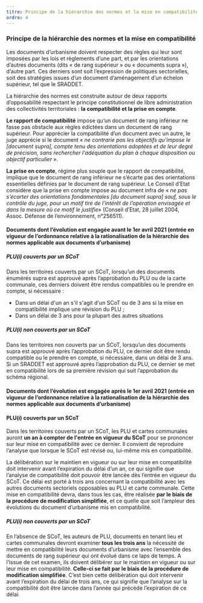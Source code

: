 ```yaml
---
titre: Principe de la hiérarchie des normes et la mise en compatibilité
ordre: 4
---
```


### Principe de la hiérarchie des normes et la mise en compatibilité

Les documents d’urbanisme doivent respecter des règles qui leur sont imposées par les lois et règlements d’une part, et par les orientations d’autres documents (dits « de rang supérieur » ou « documents supra »), d’autre part. Ces derniers sont soit l’expression de politiques sectorielles, soit des stratégies issues d’un document d’aménagement d’un échelon supérieur, tel que le SRADDET.

La hiérarchie des normes est construite autour de deux rapports d’opposabilité respectant le principe constitutionnel de libre administration des collectivités territoriales : **la compatibilité et la prise en compte**.

**Le rapport de compatibilité** impose qu’un document de rang inférieur ne fasse pas obstacle aux règles édictées dans un document de rang supérieur. Pour apprécier la compatibilité d’un document avec un autre, le juge apprécie si le document « *ne contrarie pas les objectifs qu’impose le [document supra], compte tenu des orientations adoptées et de leur degré de précision, sans rechercher l'adéquation du plan à chaque disposition ou objectif particulier* ».

**La prise en compte**, régime plus souple que le rapport de compatibilité, implique que le document de rang inférieur ne s’écarte pas des orientations essentielles définies par le document de rang supérieur. Le Conseil d’Etat considère que la prise en compte impose au document infra de « *ne pas s’écarter des orientations fondamentales [du document supra] sauf, sous le contrôle du juge, pour un motif tiré de l’intérêt de l’opération envisagée et dans la mesure où ce motif le justifie*» (Conseil d’Etat, 28 juillet 2004, Assoc. Défense de l’environnement, n°256511).

#### Documents dont l’évolution est engagée avant le 1er avril 2021 (entrée en vigueur de l’ordonnance relative à la rationalisation de la hiérarchie des normes applicable aux documents d’urbanisme)

##### PLU(i) couverts par un SCoT

Dans les territoires couverts par un SCoT, lorsqu’un des documents énumérés supra est approuvé après l’approbation du PLU ou de la carte communale, ces derniers doivent être rendus compatibles ou le prendre en compte, si nécessaire :
- Dans un délai d'un an s'il s'agit d'un SCoT ou de 3 ans si la mise en compatibilité implique une révision du PLU ;
- Dans un délai de 3 ans pour la plupart des autres situations 

##### PLU(i) non couverts par un SCoT

Dans les territoires non couverts par un SCoT, lorsqu’un des documents supra est approuvé après l’approbation du PLU, ce dernier doit être rendu compatible ou le prendre en compte, si nécessaire, dans un délai de 3 ans. Si un SRADDET est approuvé après l’approbation du PLU, ce dernier se met en compatibilité lors de sa première révision qui suit l’approbation du schéma régional.

#### Documents dont l’évolution est engagée après le 1er avril 2021 (entrée en vigueur de l’ordonnance relative à la rationalisation de la hiérarchie des normes applicable aux documents d’urbanisme)

#### PLU(i) couverts par un SCoT

Dans les territoires couverts par un SCoT, les PLU et cartes communales auront **un an à compter de l'entrée en vigueur du SCoT** pour se prononcer sur leur mise en compatibilité avec ce dernier. Il convient de reproduire l’analyse que lorsque le SCoT est révisé ou, lui-même mis en compatibilité. 

La délibération sur le maintien en vigueur ou sur leur mise en compatibilité doit intervenir avant l’expiration du délai d’un an, ce qui signifie que l’analyse de compatibilité doit pouvoir être lancée dès l’entrée en vigueur du SCoT. Ce délai est porté à trois ans concernant la compatibilité avec les autres documents sectoriels opposables au PLU et carte communale.
Cette mise en compatibilité devra, dans tous les cas, être réalisée **par le biais de la procédure de modification simplifiée**, et ce quelle que soit l’ampleur des évolutions du document d’urbanisme mis en compatibilité.

##### PLU(i) non couverts par un SCoT

En l’absence de SCoT, les auteurs de PLU, documents en tenant lieu et cartes communales devront examiner **tous les trois ans** la nécessité de mettre en compatibilité leurs documents d’urbanisme avec l’ensemble des documents de rang supérieur qui ont évolué dans ce laps de temps. A l’issue de cet examen, ils doivent délibérer sur le maintien en vigueur ou sur leur mise en compatibilité. **Celle-ci se fait par le biais de la procédure de modification simplifiée**. C’est bien cette délibération qui doit intervenir avant l’expiration du délai de trois ans, ce qui signifie que l’analyse sur la compatibilité doit être lancée dans l’année qui précède l’expiration de ce délai.
